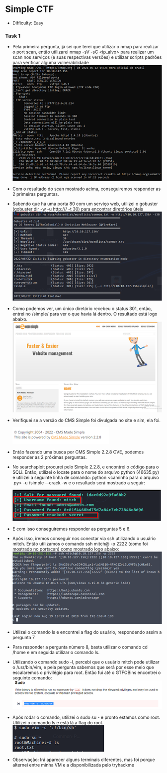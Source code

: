 # Simple CTF
 - Difficulty: Easy

### Task 1
- Pela primeira pergunta, já sei que terei que utilizar o nmap para realizar o port scan, então utilizarei nmap -sV -sC <ip_alvo> para realizar um scan nos serviços (e suas respectivas versões) e utilizar scripts padrões para verificar alguma vulnerabilidade
 ![nmap](https://github.com/leofrangello/CTF-s/blob/main/TryHackMe/Simple%20CTF/SimpleCTF%20Pics/Task1%20-%20Nmap.PNG)
- Com o resultado do scan mostrado acima, conseguiremos responder as 2 primeiras perguntas.
- Sabendo que há uma porta 80 com um serviço web, utilizei o gobuster (gobuster dir -w <caminho para a wordlist> -u http://<ip maquina>/ -t 30) para encontrar diretórios úteis
 ![gobuster](https://github.com/leofrangello/CTF-s/blob/main/TryHackMe/Simple%20CTF/SimpleCTF%20Pics/Task1%20-%20GoBuster.PNG)

- Como podemos ver, um único diretório recebeu o status 301, então, entrei no <ip maquina>/simple/ para ver o que havia lá dentro. O resultado está logo abaixo.
 ![site](https://github.com/leofrangello/CTF-s/blob/main/TryHackMe/Simple%20CTF/SimpleCTF%20Pics/Task1%20-%20Simple.PNG)
- Verifiquei se a versão do CMS Simple foi divulgada no site e sim, ela foi. 
 
  ![versao](https://github.com/leofrangello/CTF-s/blob/main/TryHackMe/Simple%20CTF/SimpleCTF%20Pics/Task1%20-%20Versao.PNG)

- Então fazendo uma busca por CMS Simple 2.2.8 CVE, podemos responder as 2 próximas perguntas.

- No searchsploit procurei pelo Simple 2.2.8, e encontrei o código para o SQLi. Então, utilizei o locate para o nome do arquivo python (46635.py) e utilizei a seguinte linha de comando: python <caminho para o arquivo .py> -u <url>/simple --crack -w <caminho para wordlist> e o resultado será mostrado a seguir:
 
  ![resultado](https://github.com/leofrangello/CTF-s/blob/main/TryHackMe/Simple%20CTF/SimpleCTF%20Pics/Task1%20-%20Exploit%20Result.PNG)

- E com isso conseguiremos responder as perguntas 5 e 6.

- Após isso, iremos conseguir nos conectar via ssh utilizando o usuário mitch. Então utilizamos o comando ssh mitch@<ip maquina> -p 2222 (como foi mostrado no portscan) como mostrado logo abaixo:
  ![ssh](https://github.com/leofrangello/CTF-s/blob/main/TryHackMe/Simple%20CTF/SimpleCTF%20Pics/Task1%20-%20SSH.PNG)

- Utilizei o comando ls e encontrei a flag do usuário, respondendo assim a pergunta 7
- Para responder a pergunta número 8, basta utilizar o comando cd /home e em seguida utilizar o comando ls. 
- Utilizando o comando sudo -l, percebi que o usuário mitch pode utilizar o /usr/bin/vim, e pela pergunta sabemos que será por esse meio que escalaremos o privilégio para root. Então fui até o GTFOBins encontrei o seguinte comando:
![gtfobins](https://github.com/leofrangello/CTF-s/blob/main/TryHackMe/Simple%20CTF/SimpleCTF%20Pics/Task1%20-%20GTFobins.PNG)

- Após rodar o comando, utilizei o sudo su - e pronto estamos como root. Utilizei o comando ls e está lá a flag do root.
 ![root flag](https://github.com/leofrangello/CTF-s/blob/main/TryHackMe/Simple%20CTF/SimpleCTF%20Pics/Task1%20-%20Flag%20Root.PNG)

 - Observação: Irá aparecer alguns terminais diferentes, mas foi porque alternei entre minha VM e a disponibilizada pelo tryhackme
